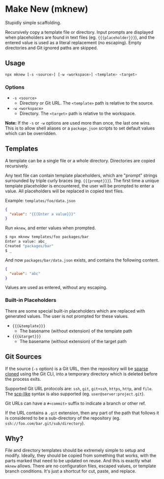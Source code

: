 # Make New (mknew)

Stupidly simple scaffolding.

Recursively copy a template file or directory. Input prompts are displayed when placeholders are found in text files (eg. `{{{placeholder}}}`), and the entered value is used as a literal replacement (no escaping). Empty directories and Git ignored paths are skipped.

## Usage

```bash
npx mknew [-s <source>] [-w <workspace>] <template> <target>
```

### Options

- `-s <source>`
  - Directory or Git URL. The `<template>` path is relative to the source.
- `-w <workspace>`
  - Directory. The `<target>` path is relative to the workspace.

**Note:** If the `-s` or `-w` options are used more than once, the last one wins. This is to allow shell aliases or a `package.json` scripts to set default values which can be overridden.

## Templates

A template can be a single file or a whole directory. Directories are copied recursively.

Any text file can contain template placeholders, which are "prompt" strings surrounded by triple curly braces (eg. `{{{prompt}}}`). The first time a unique template placeholder is encountered, the user will be prompted to enter a value. All placeholders will be replaced in copied text files.

Example: `templates/foo/data.json`

```json
{
  "value": "{{{Enter a value}}}"
}
```

Run `mknew`, and enter values when prompted.

```bash
$ npx mknew templates/foo packages/bar
Enter a value: abc_
Created "packages/bar"
$ _
```

And now `packages/bar/data.json` exists, and contains the following content.

```json
{
  "value": "abc"
}
```

Values are used as entered, without any escaping.

### Built-in Placeholders

There are some special built-in placeholders which are replaced with generated values. The user is not prompted for these values.

- `{{{&template}}}`
  - The basename (without extension) of the template path
- `{{{&target}}}`
  - The basename (without extension) of the target path

## Git Sources

If the source (`-s` option) is a Git URL, then the repository will be [sparse cloned](https://git-scm.com/docs/git-sparse-checkout) using the Git CLI, into a temporary directory which is deleted before the process exits.

Supported Git URL protocols are: `ssh`, `git`, `git+ssh`, `https`, `http`, and `file`. The [scp-like](https://git-scm.com/book/en/v2/Git-on-the-Server-The-Protocols) syntax is also supported (eg. `user@server:project.git`).

Git URLs can have a `#<commit>` suffix to indicate a branch or other ref.

If the URL contains a `.git` extension, then any part of the path that follows it is considered to be a sub-directory of the repository (eg. `ssh://foo.com/bar.git/sub/directory`).

## Why?

File and directory templates should be extremely simple to setup and modify. Ideally, they should be copied from something that works, with the parts marked that need to be updated on reuse. And this is exactly what `mknew` allows. There are no configuration files, escaped values, or template branch conditions. It's just a shortcut for cut, paste, and replace.
